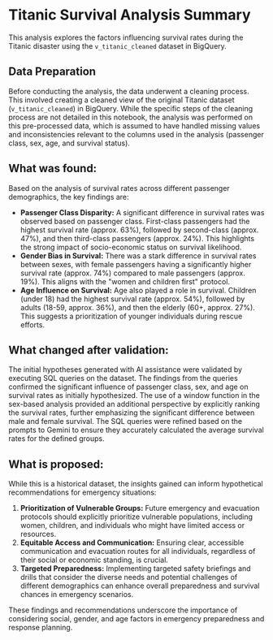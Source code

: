 # Titanic Survival Analysis Summary

This analysis explores the factors influencing survival rates during the Titanic disaster using the `v_titanic_cleaned` dataset in BigQuery.

## Data Preparation

Before conducting the analysis, the data underwent a cleaning process. This involved creating a cleaned view of the original Titanic dataset (`v_titanic_cleaned`) in BigQuery. While the specific steps of the cleaning process are not detailed in this notebook, the analysis was performed on this pre-processed data, which is assumed to have handled missing values and inconsistencies relevant to the columns used in the analysis (passenger class, sex, age, and survival status).

## What was found:

Based on the analysis of survival rates across different passenger demographics, the key findings are:

*   **Passenger Class Disparity:** A significant difference in survival rates was observed based on passenger class. First-class passengers had the highest survival rate (approx. 63%), followed by second-class (approx. 47%), and then third-class passengers (approx. 24%). This highlights the strong impact of socio-economic status on survival likelihood.
*   **Gender Bias in Survival:** There was a stark difference in survival rates between sexes, with female passengers having a significantly higher survival rate (approx. 74%) compared to male passengers (approx. 19%). This aligns with the "women and children first" protocol.
*   **Age Influence on Survival:** Age also played a role in survival. Children (under 18) had the highest survival rate (approx. 54%), followed by adults (18-59, approx. 36%), and then the elderly (60+, approx. 27%). This suggests a prioritization of younger individuals during rescue efforts.

## What changed after validation:

The initial hypotheses generated with AI assistance were validated by executing SQL queries on the dataset. The findings from the queries confirmed the significant influence of passenger class, sex, and age on survival rates as initially hypothesized. The use of a window function in the sex-based analysis provided an additional perspective by explicitly ranking the survival rates, further emphasizing the significant difference between male and female survival. The SQL queries were refined based on the prompts to Gemini to ensure they accurately calculated the average survival rates for the defined groups.

## What is proposed:

While this is a historical dataset, the insights gained can inform hypothetical recommendations for emergency situations:

1.  **Prioritization of Vulnerable Groups:** Future emergency and evacuation protocols should explicitly prioritize vulnerable populations, including women, children, and individuals who might have limited access or resources.
2.  **Equitable Access and Communication:** Ensuring clear, accessible communication and evacuation routes for all individuals, regardless of their social or economic standing, is crucial.
3.  **Targeted Preparedness:** Implementing targeted safety briefings and drills that consider the diverse needs and potential challenges of different demographics can enhance overall preparedness and survival chances in emergency scenarios.

These findings and recommendations underscore the importance of considering social, gender, and age factors in emergency preparedness and response planning.
